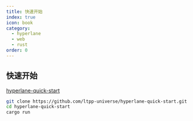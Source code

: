 ```yaml
---
title: 快速开始
index: true
icon: book
category:
  - hyperlane
  - web
  - rust
order: 0
---
```


## 快速开始

[hyperlane-quick-start](https://github.com/ltpp-universe/hyperlane-quick-start)

```sh
git clone https://github.com/ltpp-universe/hyperlane-quick-start.git
cd hyperlane-quick-start
cargo run
```

<Bottom />
